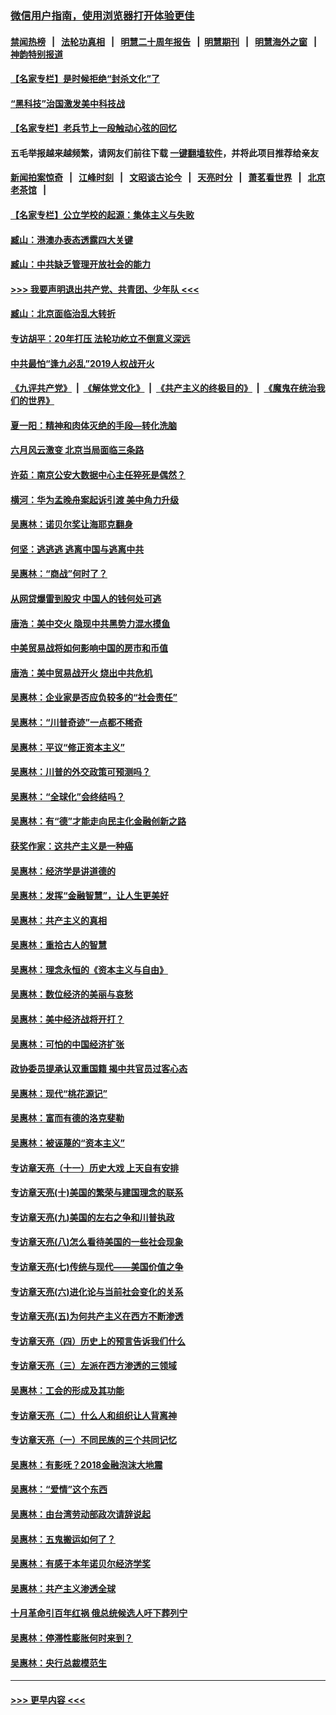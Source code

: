 ### [微信用户指南，使用浏览器打开体验更佳](https://github.com/gfw-breaker/banned-news1/blob/master/indexes/wechat-guide.md?t=0)
#### [禁闻热榜](热点新闻.md?t=0)  &nbsp;&nbsp;|&nbsp;&nbsp; [法轮功真相](https://github.com/gfw-breaker/truth/blob/master/README.md?t=0) &nbsp;&nbsp;|&nbsp;&nbsp; [明慧二十周年报告](https://github.com/gfw-breaker/mh-reports/blob/master/README.md?t=0) &nbsp;&nbsp;|&nbsp;&nbsp;[明慧期刊](https://github.com/gfw-breaker/mh-qikan) &nbsp;&nbsp;|&nbsp;&nbsp; [明慧海外之窗](https://github.com/gfw-breaker/mh-news/blob/master/README.md?t=0) &nbsp;&nbsp;|&nbsp;&nbsp; [神韵特别报道](https://github.com/gfw-breaker/mh-news/blob/master/shenyun.md?t=0)
#### [【名家专栏】是时候拒绝“封杀文化”了](../pages/nsc423/n11814093.md?t=02170022) 
#### [“黑科技”治国激发美中科技战](../pages/nsc423/n11638056.md?t=02170022) 
#### [【名家专栏】老兵节上一段触动心弦的回忆](../pages/nsc423/n11646016.md?t=02170022) 
#### 五毛举报越来越频繁，请网友们前往下载 [一键翻墙软件](https://github.com/gfw-breaker/ssr-accounts)，并将此项目推荐给亲友
#### [新闻拍案惊奇](https://github.com/gfw-breaker/banned-news1/blob/master/pages/link4.md) &nbsp;&nbsp;|&nbsp;&nbsp; [江峰时刻](https://github.com/gfw-breaker/banned-news1/blob/master/pages/link4.md) &nbsp;&nbsp;|&nbsp;&nbsp; [文昭谈古论今](https://github.com/gfw-breaker/banned-news1/blob/master/pages/link4.md) &nbsp;&nbsp;|&nbsp;&nbsp; [天亮时分](https://github.com/gfw-breaker/banned-news1/blob/master/pages/link4.md) &nbsp;&nbsp;|&nbsp;&nbsp; [萧茗看世界](https://github.com/gfw-breaker/banned-news1/blob/master/pages/link4.md) &nbsp;&nbsp;|&nbsp;&nbsp; [北京老茶馆](https://github.com/gfw-breaker/banned-news1/blob/master/pages/link4.md) &nbsp;&nbsp;|&nbsp;&nbsp; 
#### [【名家专栏】公立学校的起源：集体主义与失败](../pages/nsc423/n11601833.md?t=02170022) 
#### [臧山：港澳办表态透露四大关键](../pages/nsc423/n11421628.md?t=02170022) 
#### [臧山：中共缺乏管理开放社会的能力](../pages/nsc423/n11407457.md?t=02170022) 
#### [>>> 我要声明退出共产党、共青团、少年队 <<<](https://github.com/begood0513/goodnews/blob/master/quit/letter.md) 
#### [臧山：北京面临治乱大转折](../pages/nsc423/n11406895.md?t=02170022) 
#### [专访胡平：20年打压 法轮功屹立不倒意义深远](../pages/nsc423/n11398800.md?t=02170022) 
#### [中共最怕“逢九必乱”2019人权战开火](../pages/nsc423/n11385248.md?t=02170022) 
#### [《九评共产党》](https://github.com/begood0513/9ping.md/blob/master/README.md) &nbsp;|&nbsp; [《解体党文化》](../../../../jtdwh.md/blob/master/README.md)  &nbsp;|&nbsp; [《共产主义的终极目的》](../../../../gczydzjmd.md/blob/master/README.md) &nbsp;|&nbsp; [《魔鬼在统治我们的世界》](../../../../mgztzwmdsj.md/blob/master/README.md) 
#### [夏一阳：精神和肉体灭绝的手段—转化洗脑](../pages/nsc423/n11368250.md?t=02170022) 
#### [六月风云激变 北京当局面临三条路](../pages/nsc423/n11313668.md?t=02170022) 
#### [许茹：南京公安大数据中心主任猝死是偶然？](../pages/nsc423/n11064744.md?t=02170022) 
#### [横河：华为孟晚舟案起诉引渡 美中角力升级](../pages/nsc423/n11027230.md?t=02170022) 
#### [吴惠林：诺贝尔奖让海耶克翻身](../pages/nsc423/n10890049.md?t=02170022) 
#### [何坚：逃逃逃 逃离中国与逃离中共](../pages/nsc423/n10592891.md?t=02170022) 
#### [吴惠林：“商战”何时了？](../pages/nsc423/n10573558.md?t=02170022) 
#### [从网贷爆雷到股灾 中国人的钱何处可逃](../pages/nsc423/n10572800.md?t=02170022) 
#### [唐浩：美中交火 隐现中共黑势力混水摸鱼](../pages/nsc423/n10544040.md?t=02170022) 
#### [中美贸易战将如何影响中国的房市和币值](../pages/nsc423/n10543697.md?t=02170022) 
#### [唐浩：美中贸易战开火 烧出中共危机](../pages/nsc423/n10540126.md?t=02170022) 
#### [吴惠林：企业家是否应负较多的“社会责任”](../pages/nsc423/n10535022.md?t=02170022) 
#### [吴惠林：“川普奇迹”一点都不稀奇](../pages/nsc423/n10512808.md?t=02170022) 
#### [吴惠林：平议“修正资本主义”](../pages/nsc423/n10495724.md?t=02170022) 
#### [吴惠林：川普的外交政策可预测吗？](../pages/nsc423/n10462387.md?t=02170022) 
#### [吴惠林：“全球化”会终结吗？](../pages/nsc423/n10452838.md?t=02170022) 
#### [吴惠林：有“德”才能走向民主化金融创新之路](../pages/nsc423/n10432292.md?t=02170022) 
#### [获奖作家：这共产主义是一种癌](../pages/nsc423/n10431541.md?t=02170022) 
#### [吴惠林：经济学是讲道德的](../pages/nsc423/n10398014.md?t=02170022) 
#### [吴惠林：发挥“金融智慧”，让人生更美好](../pages/nsc423/n10375019.md?t=02170022) 
#### [吴惠林：共产主义的真相](../pages/nsc423/n10351394.md?t=02170022) 
#### [吴惠林：重拾古人的智慧](../pages/nsc423/n10337691.md?t=02170022) 
#### [吴惠林：理念永恒的《资本主义与自由》](../pages/nsc423/n10316274.md?t=02170022) 
#### [吴惠林：数位经济的美丽与哀愁](../pages/nsc423/n10292946.md?t=02170022) 
#### [吴惠林：美中经济战将开打？](../pages/nsc423/n10258825.md?t=02170022) 
#### [吴惠林：可怕的中国经济扩张](../pages/nsc423/n10219147.md?t=02170022) 
#### [政协委员提承认双重国籍 揭中共官员过客心态](../pages/nsc423/n10208809.md?t=02170022) 
#### [吴惠林：现代“桃花源记”](../pages/nsc423/n10185234.md?t=02170022) 
#### [吴惠林：富而有德的洛克斐勒](../pages/nsc423/n10142264.md?t=02170022) 
#### [吴惠林：被诬蔑的“资本主义”](../pages/nsc423/n10124816.md?t=02170022) 
#### [专访章天亮（十一）历史大戏 上天自有安排](../pages/nsc423/n10094905.md?t=02170022) 
#### [专访章天亮(十)美国的繁荣与建国理念的联系](../pages/nsc423/n10094899.md?t=02170022) 
#### [专访章天亮(九)美国的左右之争和川普执政](../pages/nsc423/n10094889.md?t=02170022) 
#### [专访章天亮(八)怎么看待美国的一些社会现象](../pages/nsc423/n10094857.md?t=02170022) 
#### [专访章天亮(七)传统与现代——美国价值之争](../pages/nsc423/n10093140.md?t=02170022) 
#### [专访章天亮(六)进化论与当前社会变化的关系](../pages/nsc423/n10092036.md?t=02170022) 
#### [专访章天亮(五)为何共产主义在西方不断渗透](../pages/nsc423/n10083620.md?t=02170022) 
#### [专访章天亮（四）历史上的预言告诉我们什么](../pages/nsc423/n10083606.md?t=02170022) 
#### [专访章天亮（三）左派在西方渗透的三领域](../pages/nsc423/n10081115.md?t=02170022) 
#### [吴惠林：工会的形成及其功能](../pages/nsc423/n10080633.md?t=02170022) 
#### [专访章天亮（二）什么人和组织让人背离神](../pages/nsc423/n10076637.md?t=02170022) 
#### [专访章天亮（一）不同民族的三个共同记忆](../pages/nsc423/n10074188.md?t=02170022) 
#### [吴惠林：有影呒？2018金融泡沫大地震](../pages/nsc423/n10040534.md?t=02170022) 
#### [吴惠林：“爱情”这个东西](../pages/nsc423/n10019423.md?t=02170022) 
#### [吴惠林：由台湾劳动部政次请辞说起](../pages/nsc423/n9979679.md?t=02170022) 
#### [吴惠林：五鬼搬运如何了？](../pages/nsc423/n9925338.md?t=02170022) 
#### [吴惠林：有感于本年诺贝尔经济学奖](../pages/nsc423/n9871883.md?t=02170022) 
#### [吴惠林：共产主义渗透全球](../pages/nsc423/n9812748.md?t=02170022) 
#### [十月革命引百年红祸 俄总统候选人吁下葬列宁](../pages/nsc423/n9810182.md?t=02170022) 
#### [吴惠林：停滞性膨胀何时来到？](../pages/nsc423/n9764136.md?t=02170022) 
#### [吴惠林：央行总裁模范生](../pages/nsc423/n9728134.md?t=02170022) 

----
#### [ >>> 更早内容 <<< ](../indexes/nsc423-earlier.md)
